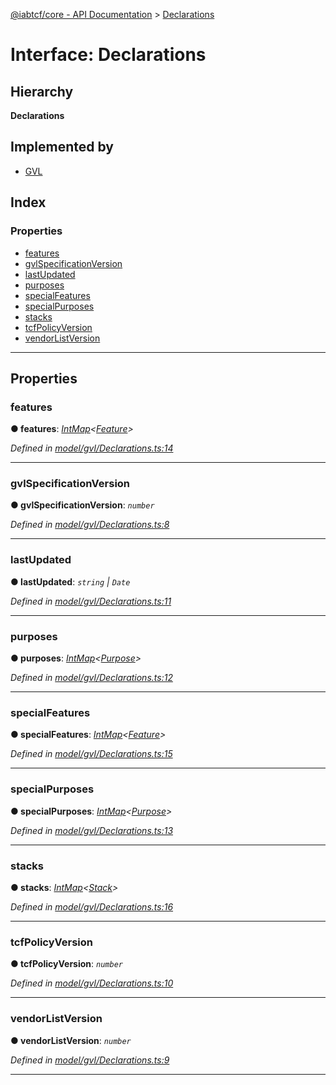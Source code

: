 [@iabtcf/core - API Documentation](../README.md) > [Declarations](../interfaces/declarations.md)

# Interface: Declarations

## Hierarchy

**Declarations**

## Implemented by

* [GVL](../classes/gvl.md)

## Index

### Properties

* [features](declarations.md#features)
* [gvlSpecificationVersion](declarations.md#gvlspecificationversion)
* [lastUpdated](declarations.md#lastupdated)
* [purposes](declarations.md#purposes)
* [specialFeatures](declarations.md#specialfeatures)
* [specialPurposes](declarations.md#specialpurposes)
* [stacks](declarations.md#stacks)
* [tcfPolicyVersion](declarations.md#tcfpolicyversion)
* [vendorListVersion](declarations.md#vendorlistversion)

---

## Properties

<a id="features"></a>

###  features

**● features**: *[IntMap](intmap.md)<[Feature](feature.md)>*

*Defined in [model/gvl/Declarations.ts:14](https://github.com/chrispaterson/iabtcf-es/blob/2c7676b/modules/core/src/model/gvl/Declarations.ts#L14)*

___
<a id="gvlspecificationversion"></a>

###  gvlSpecificationVersion

**● gvlSpecificationVersion**: *`number`*

*Defined in [model/gvl/Declarations.ts:8](https://github.com/chrispaterson/iabtcf-es/blob/2c7676b/modules/core/src/model/gvl/Declarations.ts#L8)*

___
<a id="lastupdated"></a>

###  lastUpdated

**● lastUpdated**: *`string` \| `Date`*

*Defined in [model/gvl/Declarations.ts:11](https://github.com/chrispaterson/iabtcf-es/blob/2c7676b/modules/core/src/model/gvl/Declarations.ts#L11)*

___
<a id="purposes"></a>

###  purposes

**● purposes**: *[IntMap](intmap.md)<[Purpose](purpose.md)>*

*Defined in [model/gvl/Declarations.ts:12](https://github.com/chrispaterson/iabtcf-es/blob/2c7676b/modules/core/src/model/gvl/Declarations.ts#L12)*

___
<a id="specialfeatures"></a>

###  specialFeatures

**● specialFeatures**: *[IntMap](intmap.md)<[Feature](feature.md)>*

*Defined in [model/gvl/Declarations.ts:15](https://github.com/chrispaterson/iabtcf-es/blob/2c7676b/modules/core/src/model/gvl/Declarations.ts#L15)*

___
<a id="specialpurposes"></a>

###  specialPurposes

**● specialPurposes**: *[IntMap](intmap.md)<[Purpose](purpose.md)>*

*Defined in [model/gvl/Declarations.ts:13](https://github.com/chrispaterson/iabtcf-es/blob/2c7676b/modules/core/src/model/gvl/Declarations.ts#L13)*

___
<a id="stacks"></a>

###  stacks

**● stacks**: *[IntMap](intmap.md)<[Stack](stack.md)>*

*Defined in [model/gvl/Declarations.ts:16](https://github.com/chrispaterson/iabtcf-es/blob/2c7676b/modules/core/src/model/gvl/Declarations.ts#L16)*

___
<a id="tcfpolicyversion"></a>

###  tcfPolicyVersion

**● tcfPolicyVersion**: *`number`*

*Defined in [model/gvl/Declarations.ts:10](https://github.com/chrispaterson/iabtcf-es/blob/2c7676b/modules/core/src/model/gvl/Declarations.ts#L10)*

___
<a id="vendorlistversion"></a>

###  vendorListVersion

**● vendorListVersion**: *`number`*

*Defined in [model/gvl/Declarations.ts:9](https://github.com/chrispaterson/iabtcf-es/blob/2c7676b/modules/core/src/model/gvl/Declarations.ts#L9)*

___


